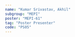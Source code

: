 ```yaml
---
name: "Kumar Srivastav, Akhil"
subgroup: "MEPI"
poster: "MEPI-61"
tag: "Poster Presenter"
code: "PS05"
---
```

